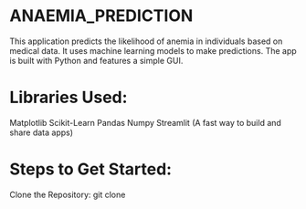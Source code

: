 # ANAEMIA_PREDICTION
This application predicts the likelihood of anemia in individuals based on medical data. It uses machine learning models to make predictions. The app is built with Python and features a simple GUI.
# Libraries Used:
Matplotlib
Scikit-Learn
Pandas
Numpy
Streamlit (A fast way to build and share data apps)
# Steps to Get Started:
Clone the Repository:
git clone 
